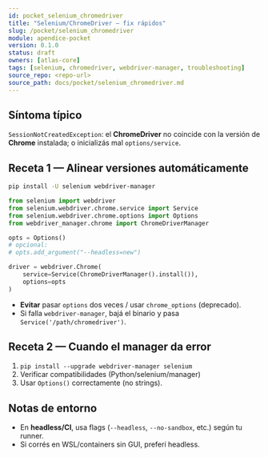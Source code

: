 ```yaml
---
id: pocket_selenium_chromedriver
title: "Selenium/ChromeDriver — fix rápidos"
slug: /pocket/selenium_chromedriver
module: apendice-pocket
version: 0.1.0
status: draft
owners: [atlas-core]
tags: [selenium, chromedriver, webdriver-manager, troubleshooting]
source_repo: <repo-url>
source_path: docs/pocket/selenium_chromedriver.md
---
```


## Síntoma típico
`SessionNotCreatedException`: el **ChromeDriver** no coincide con la versión de **Chrome** instalada; o inicializás mal `options/service`. <!-- removed contentReference -->

## Receta 1 — Alinear versiones automáticamente
~~~bash
pip install -U selenium webdriver-manager
~~~

~~~python
from selenium import webdriver
from selenium.webdriver.chrome.service import Service
from selenium.webdriver.chrome.options import Options
from webdriver_manager.chrome import ChromeDriverManager

opts = Options()
# opcional:
# opts.add_argument("--headless=new")

driver = webdriver.Chrome(
    service=Service(ChromeDriverManager().install()),
    options=opts
)
~~~

* **Evitar** pasar `options` dos veces / usar `chrome_options` (deprecado).
* Si falla `webdriver-manager`, bajá el binario y pasa `Service('/path/chromedriver')`.&#x20;

## Receta 2 — Cuando el manager da error

1. `pip install --upgrade webdriver-manager selenium`
2. Verificar compatibilidades (Python/selenium/manager)
3. Usar `Options()` correctamente (no strings).&#x20;

## Notas de entorno

* En **headless/CI**, usa flags (`--headless`, `--no-sandbox`, etc.) según tu runner.
* Si corrés en WSL/containers sin GUI, preferí headless.&#x20;

